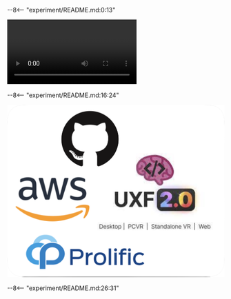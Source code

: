 --8<-- "experiment/README.md:0:13"

![Odd-one-out Trials](assets/videos/Experiment.mp4 "Trials in the triplet odd-one-out task 3D")

--8<-- "experiment/README.md:16:24"

![Experimental tools](assets/images/Experiment.png "Experimental tools [^*]")

--8<-- "experiment/README.md:26:31"

[^*]: Both [Anthony Ciston](https://github.com/anfrimov "On GitHub") and [Abhay Koushik](https://www.abhaykoushik.com "Personal webpage") were central to the development of the experimental code.
